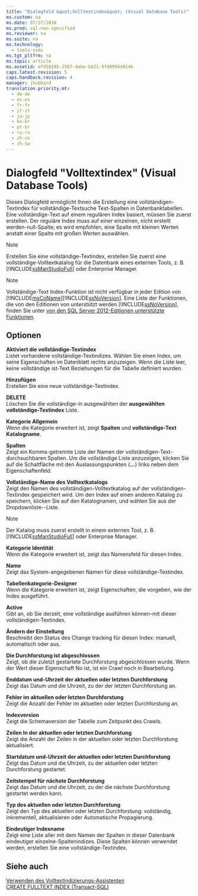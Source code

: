 ```yaml
---
title: "Dialogfeld &quot;Volltextindex&quot; (Visual Database Tools)"
ms.custom: na
ms.date: 07/27/2016
ms.prod: sql-non-specified
ms.reviewer: na
ms.suite: na
ms.technology: 
  - tools-ssms
ms.tgt_pltfrm: na
ms.topic: article
ms.assetid: ef45b585-2567-4abe-b421-9fd0994e0146
caps.latest.revision: 5
caps.handback.revision: 4
manager: jhubbard
translation.priority.mt: 
  - de-de
  - es-es
  - fr-fr
  - it-it
  - ja-jp
  - ko-kr
  - pt-br
  - ru-ru
  - zh-cn
  - zh-tw
---
```

# Dialogfeld &quot;Volltextindex&quot; (Visual Database Tools)
Dieses Dialogfeld ermöglicht Ihnen die Erstellung eine vollständigen\-Textindex für vollständige\-Textsuche Text\-Spalten in Datenbanktabellen. Eine vollständige\-Text auf einem regulären Index basiert, müssen Sie zuerst erstellen. Der reguläre Index muss auf einer einzelnen, nicht erstellt werden\-null-Spalte; es wird empfohlen, eine Spalte mit kleinen Werten anstatt einer Spalte mit großen Werten auswählen.  
  
> [!NOTE]  
> Erstellen Sie eine vollständige\-Textindex, erstellen Sie zuerst eine vollständige\-Volltextkatalog für die Datenbank eines externen Tools, z. B. [!INCLUDE[ssManStudioFull](../content/includes/ssManStudioFull_md.md)] oder Enterprise Manager.  
  
> [!NOTE]  
> Vollständige\-Text Index-Funktion ist nicht verfügbar in jeder Edition von [!INCLUDE[msCoName](../content/includes/msCoName_md.md)][!INCLUDE[ssNoVersion](../content/includes/ssNoVersion_md.md)]. Eine Liste der Funktionen, die von den Editionen von unterstützt werden [!INCLUDE[ssNoVersion](../content/includes/ssNoVersion_md.md)], finden Sie unter [von den SQL Server 2012-Editionen unterstützte Funktionen](assetId:///5da61ff5-12b9-48e6-b3c8-0dacca1751c4).  
  
## Optionen  
**Aktiviert die vollständige\-Textindex**  
Listet vorhandene vollständige\-Textindizes. Wählen Sie einen Index, um seine Eigenschaften im Datenblatt rechts anzuzeigen. Wenn die Liste leer, keine vollständige ist\-Text Beziehungen für die Tabelle definiert wurden.  
  
**Hinzufügen**  
Erstellen Sie eine neue vollständige\-Textindex.  
  
**DELETE**  
Löschen Sie die vollständige\-in ausgewählten der **ausgewählten vollständige\-Textindex** Liste.  
  
**Kategorie Allgemein**  
Wenn die Kategorie erweitert ist, zeigt **Spalten** und **vollständige\-Text Katalogname**.  
  
**Spalten**  
Zeigt ein Komma\-getrennte Liste der Namen der vollständigen\-Text\-durchsuchbaren Spalten. Um die vollständige Liste anzuzeigen, klicken Sie auf die Schaltfläche mit den Auslassungspunkten (**...**) links neben dem Eigenschaftenfeld.  
  
**Vollständige\-Name des Volltextkatalogs**  
Zeigt den Namen des vollständigen\-Volltextkatalog auf der vollständigen\-Textindex gespeichert wird. Um den Index auf einen anderen Katalog zu speichern, klicken Sie auf den Katalognamen, und wählen Sie aus der Dropdownliste\--Liste.  
  
> [!NOTE]  
> Der Katalog muss zuerst erstellt in einem externen Tool, z. B. [!INCLUDE[ssManStudioFull](../content/includes/ssManStudioFull_md.md)] oder Enterprise Manager.  
  
**Kategorie Identität**  
Wenn die Kategorie erweitert ist, zeigt das Namensfeld für diesen Index.  
  
**Name**  
Zeigt das System\-angegebenen Namen für diese vollständige\-Textindex.  
  
**Tabellenkategorie-Designer**  
Wenn die Kategorie erweitert ist, zeigt Eigenschaften, die vorgeben, wie der Index ausgeführt.  
  
**Active**  
Gibt an, ob Sie derzeit, eine vollständige ausführen können\-mit dieser vollständigen\-Textindex.  
  
**Ändern der Einstellung**  
Beschreibt den Status des Change tracking für diesen Index: manuell, automatisch oder aus.  
  
**Die Durchforstung ist abgeschlossen**  
Zeigt, ob die zuletzt gestartete Durchforstung abgeschlossen wurde. Wenn der Wert dieser Eigenschaft No ist, ist ein Crawl noch in Bearbeitung.  
  
**Enddatum und-Uhrzeit der aktuellen oder letzten Durchforstung**  
Zeigt das Datum und die Uhrzeit, zu der der letzten Durchforstung an.  
  
**Fehler im aktuellen oder letzten Durchforstung**  
Zeigt die Anzahl der Fehler im aktuellen oder letzten Durchforstung an.  
  
**Indexversion**  
Zeigt die Schemaversion der Tabelle zum Zeitpunkt des Crawls.  
  
**Zeilen In der aktuellen oder letzten Durchforstung**  
Zeigt die Anzahl der Zeilen in der aktuellen oder letzten Durchforstung aktualisiert.  
  
**Startdatum und-Uhrzeit der aktuellen oder letzten Durchforstung**  
Zeigt das Datum und die Uhrzeit, zu der aktuellen oder letzten Durchforstung gestartet.  
  
**Zeitstempel für nächste Durchforstung**  
Zeigt das Datum und die Uhrzeit, zu der die nächste Durchforstung gestartet werden kann.  
  
**Typ des aktuellen oder letzten Durchforstung**  
Zeigt den Typ des aktuellen oder letzten Durchforstung: vollständig, inkrementell, aktualisieren oder Automatische Propagierung.  
  
**Eindeutiger Indexname**  
Zeigt eine Liste aller mit dem Namen der Spalten in dieser Datenbank eindeutiger einzelne\-Spaltenindizes. Diese Spalten können verwendet werden, erstellen Sie eine vollständige\-Textindex.  
  
## Siehe auch  
[Verwenden des Volltextindizierungs-Assistenten](assetId:///3e9d9605-6525-4781-9168-fdaa06db3459)  
[CREATE FULLTEXT INDEX (Transact-SQL)](assetId:///8b80390f-5f8b-4e66-9bcc-cabd653c19fd)  
  
